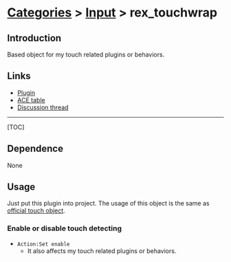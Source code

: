 # [Categories](categories.index.html) > [Input](input.index.html) > rex_touchwrap

## Introduction

Based object for my touch related plugins or behaviors.

## Links

- [Plugin](https://dl.dropboxusercontent.com/u/5779181/C2Repo/Zip/plugins/rex_touchwrap.7z)
- [ACE table](https://rexrainbow.github.io/C2RexDoc/c2rexpluginsACE/plugin_rex_touchwrap.html)
- [Discussion thread](https://www.scirra.com/forum/behavior-moveto_t63156)


----

[TOC]

## Dependence

None

## Usage

Just put this plugin into project. The usage of this object is the same as [official touch object](https://www.scirra.com/manual/119/touch).

### Enable or disable touch detecting

- `Action:Set enable`
  - It also affects my touch related plugins or behaviors.